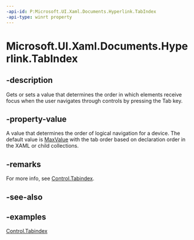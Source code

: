 ```yaml
---
-api-id: P:Microsoft.UI.Xaml.Documents.Hyperlink.TabIndex
-api-type: winrt property
---
```


<!-- Property syntax.
public int TabIndex { get;  set; }
-->

# Microsoft.UI.Xaml.Documents.Hyperlink.TabIndex

## -description

Gets or sets a value that determines the order in which elements receive focus when the user navigates through controls by pressing the Tab key.

## -property-value

A value that determines the order of logical navigation for a device. The default value is [MaxValue](/dotnet/api/system.int32.maxvalue?view=dotnet-uwp-10.0&preserve-view=true) with the tab order based on declaration order in the XAML or child collections.

## -remarks

For more info, see [Control.Tabindex](/uwp/api/windows.ui.xaml.controls.control.tabindex).

## -see-also

## -examples

[Control.Tabindex](/uwp/api/windows.ui.xaml.controls.control.tabindex)

